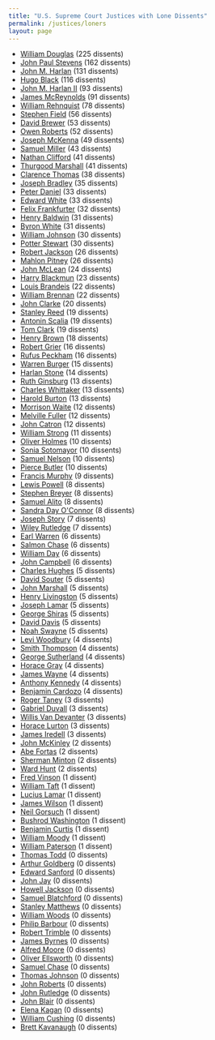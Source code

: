 ```yaml
---
title: "U.S. Supreme Court Justices with Lone Dissents"
permalink: /justices/loners
layout: page
---
```


- [William Douglas](/justices/loners/wodouglas) (225 dissents)
- [John Paul Stevens](/justices/loners/jpstevens) (162 dissents)
- [John M. Harlan](/justices/loners/jharlan1) (131 dissents)
- [Hugo Black](/justices/loners/hlblack) (116 dissents)
- [John M. Harlan II](/justices/loners/jharlan2) (93 dissents)
- [James McReynolds](/justices/loners/jcmcreynolds) (91 dissents)
- [William Rehnquist](/justices/loners/whrehnquist) (78 dissents)
- [Stephen Field](/justices/loners/sjfield) (56 dissents)
- [David Brewer](/justices/loners/djbrewer) (53 dissents)
- [Owen Roberts](/justices/loners/ojroberts) (52 dissents)
- [Joseph McKenna](/justices/loners/jmckenna) (49 dissents)
- [Samuel Miller](/justices/loners/sfmiller) (43 dissents)
- [Nathan Clifford](/justices/loners/nclifford) (41 dissents)
- [Thurgood Marshall](/justices/loners/tmarshall) (41 dissents)
- [Clarence Thomas](/justices/loners/cthomas) (38 dissents)
- [Joseph Bradley](/justices/loners/jpbradley) (35 dissents)
- [Peter Daniel](/justices/loners/pvdaniel) (33 dissents)
- [Edward White](/justices/loners/edewhite) (33 dissents)
- [Felix Frankfurter](/justices/loners/ffrankfurter) (32 dissents)
- [Henry Baldwin](/justices/loners/hbaldwin) (31 dissents)
- [Byron White](/justices/loners/brwhite) (31 dissents)
- [William Johnson](/justices/loners/wjohnson) (30 dissents)
- [Potter Stewart](/justices/loners/pstewart) (30 dissents)
- [Robert Jackson](/justices/loners/rhjackson) (26 dissents)
- [Mahlon Pitney](/justices/loners/mpitney) (26 dissents)
- [John McLean](/justices/loners/jmclean) (24 dissents)
- [Harry Blackmun](/justices/loners/hablackmun) (23 dissents)
- [Louis Brandeis](/justices/loners/ldbrandeis) (22 dissents)
- [William Brennan](/justices/loners/wjbrennan) (22 dissents)
- [John Clarke](/justices/loners/jhclarke) (20 dissents)
- [Stanley Reed](/justices/loners/sfreed) (19 dissents)
- [Antonin Scalia](/justices/loners/ascalia) (19 dissents)
- [Tom Clark](/justices/loners/tcclark) (19 dissents)
- [Henry Brown](/justices/loners/hbbrown) (18 dissents)
- [Robert Grier](/justices/loners/rcgrier) (16 dissents)
- [Rufus Peckham](/justices/loners/rwpeckham) (16 dissents)
- [Warren Burger](/justices/loners/weburger) (15 dissents)
- [Harlan Stone](/justices/loners/hfstone) (14 dissents)
- [Ruth Ginsburg](/justices/loners/rbginsburg) (13 dissents)
- [Charles Whittaker](/justices/loners/cewhittaker) (13 dissents)
- [Harold Burton](/justices/loners/hhburton) (13 dissents)
- [Morrison Waite](/justices/loners/mrwaite) (12 dissents)
- [Melville Fuller](/justices/loners/mwfuller) (12 dissents)
- [John Catron](/justices/loners/jcatron) (12 dissents)
- [William Strong](/justices/loners/wstrong) (11 dissents)
- [Oliver Holmes](/justices/loners/owholmes) (10 dissents)
- [Sonia Sotomayor](/justices/loners/ssotomayor) (10 dissents)
- [Samuel Nelson](/justices/loners/snelson) (10 dissents)
- [Pierce Butler](/justices/loners/pbutler) (10 dissents)
- [Francis Murphy](/justices/loners/fmurphy) (9 dissents)
- [Lewis Powell](/justices/loners/lfpowell) (8 dissents)
- [Stephen Breyer](/justices/loners/sgbreyer) (8 dissents)
- [Samuel Alito](/justices/loners/saalito) (8 dissents)
- [Sandra Day O'Connor](/justices/loners/sdoconnor) (8 dissents)
- [Joseph Story](/justices/loners/jstory) (7 dissents)
- [Wiley Rutledge](/justices/loners/wbrutledge) (7 dissents)
- [Earl Warren](/justices/loners/ewarren) (6 dissents)
- [Salmon Chase](/justices/loners/spchase) (6 dissents)
- [William Day](/justices/loners/wrday) (6 dissents)
- [John Campbell](/justices/loners/jacampbell) (6 dissents)
- [Charles Hughes](/justices/loners/cehughes) (5 dissents)
- [David Souter](/justices/loners/dhsouter) (5 dissents)
- [John Marshall](/justices/loners/jmarshall) (5 dissents)
- [Henry Livingston](/justices/loners/hblivingston) (5 dissents)
- [Joseph Lamar](/justices/loners/jrlamar) (5 dissents)
- [George Shiras](/justices/loners/gshiras) (5 dissents)
- [David Davis](/justices/loners/ddavis) (5 dissents)
- [Noah Swayne](/justices/loners/nhswayne) (5 dissents)
- [Levi Woodbury](/justices/loners/lwoodbury) (4 dissents)
- [Smith Thompson](/justices/loners/sthompson) (4 dissents)
- [George Sutherland](/justices/loners/gsutherland) (4 dissents)
- [Horace Gray](/justices/loners/hgray) (4 dissents)
- [James Wayne](/justices/loners/jmwayne) (4 dissents)
- [Anthony Kennedy](/justices/loners/amkennedy) (4 dissents)
- [Benjamin Cardozo](/justices/loners/bncardozo) (4 dissents)
- [Roger Taney](/justices/loners/rbtaney) (3 dissents)
- [Gabriel Duvall](/justices/loners/gduvall) (3 dissents)
- [Willis Van Devanter](/justices/loners/wvandevanter) (3 dissents)
- [Horace Lurton](/justices/loners/hhlurton) (3 dissents)
- [James Iredell](/justices/loners/jiredell) (3 dissents)
- [John McKinley](/justices/loners/jmckinley) (2 dissents)
- [Abe Fortas](/justices/loners/afortas) (2 dissents)
- [Sherman Minton](/justices/loners/sminton) (2 dissents)
- [Ward Hunt](/justices/loners/whunt) (2 dissents)
- [Fred Vinson](/justices/loners/fmvinson) (1 dissent)
- [William Taft](/justices/loners/whtaft) (1 dissent)
- [Lucius Lamar](/justices/loners/lqlamar) (1 dissent)
- [James Wilson](/justices/loners/jwilson) (1 dissent)
- [Neil Gorsuch](/justices/loners/nmgorsuch) (1 dissent)
- [Bushrod Washington](/justices/loners/bwashington) (1 dissent)
- [Benjamin Curtis](/justices/loners/brcurtis) (1 dissent)
- [William Moody](/justices/loners/whmoody) (1 dissent)
- [William Paterson](/justices/loners/wpaterson) (1 dissent)
- [Thomas Todd](/justices/loners/ttodd) (0 dissents)
- [Arthur Goldberg](/justices/loners/ajgoldberg) (0 dissents)
- [Edward Sanford](/justices/loners/etsanford) (0 dissents)
- [John Jay](/justices/loners/jjay) (0 dissents)
- [Howell Jackson](/justices/loners/hejackson) (0 dissents)
- [Samuel Blatchford](/justices/loners/sblatchford) (0 dissents)
- [Stanley Matthews](/justices/loners/smatthews) (0 dissents)
- [William Woods](/justices/loners/wbwoods) (0 dissents)
- [Philip Barbour](/justices/loners/ppbarbour) (0 dissents)
- [Robert Trimble](/justices/loners/rtrimble) (0 dissents)
- [James Byrnes](/justices/loners/jfbyrnes) (0 dissents)
- [Alfred Moore](/justices/loners/amoore) (0 dissents)
- [Oliver Ellsworth](/justices/loners/oellsworth) (0 dissents)
- [Samuel Chase](/justices/loners/schase) (0 dissents)
- [Thomas Johnson](/justices/loners/tjohnson) (0 dissents)
- [John Roberts](/justices/loners/jgroberts) (0 dissents)
- [John Rutledge](/justices/loners/jrutledge) (0 dissents)
- [John Blair](/justices/loners/jblair) (0 dissents)
- [Elena Kagan](/justices/loners/ekagan) (0 dissents)
- [William Cushing](/justices/loners/wcushing) (0 dissents)
- [Brett Kavanaugh](/justices/loners/bmkavanaugh) (0 dissents)
